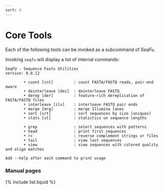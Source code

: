 ```yaml
---
sort: 4
---
```


# Core Tools

Each of the following tools can be invoked as a subcommand of *SeqFu*.

Invoking `seqfu` will display a list of internal commands:

```text
SeqFU - Sequence Fastx Utilities
version: 0.8.12

        • count [cnt]         : count FASTA/FASTQ reads, pair-end aware
        • deinterleave [dei]  : deinterleave FASTQ
        • derep [der]         : feature-rich dereplication of FASTA/FASTQ files
        • interleave [ilv]    : interleave FASTQ pair ends
        • merge [mrg]         : merge Illumina lanes
        • sort [srt]          : sort sequences by size (uniques)
        • stats [st]          : statistics on sequence lengths

        • grep                : select sequences with patterns
        • head                : print first sequences
        • rc                  : reverse complement strings or files
        • tail                : view last sequences
        • view                : view sequences with colored quality and oligo matches

Add --help after each command to print usage
```


### Manual pages

{% include list.liquid %}
